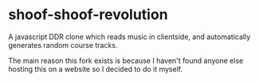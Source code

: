 # shoof-shoof-revolution
A javascript DDR clone which reads music in clientside, and automatically generates random course tracks.

The main reason this fork exists is because I haven't found anyone else hosting this on a website so I decided to do it myself.

